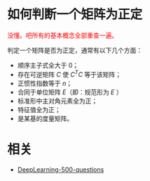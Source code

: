 

# 如何判断一个矩阵为正定

<span style="color:red;">没懂。吧所有的基本概念全部重查一遍。</span>

判定一个矩阵是否为正定，通常有以下几个方面：

- 顺序主子式全大于 0；
- 存在可逆矩阵 $C$ 使 $C^TC$ 等于该矩阵；
- 正惯性指数等于 $n$；
- 合同于单位矩阵 $E$（即：规范形为 $E$ ）
- 标准形中主对角元素全为正；
- 特征值全为正；
- 是某基的度量矩阵。







# 相关

- [DeepLearning-500-questions](https://github.com/scutan90/DeepLearning-500-questions)
